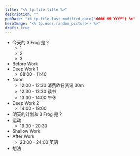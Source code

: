 ```yaml
---
title: "<% tp.file.title %>"
description: ""
pubDate: "<% tp.file.last_modified_date("dddd MM YYYY") %>"
heroImage: "<% tp.user.random_picture() %>"
draft: true
---
```


- 今天的 3 Frog 是？
	- 1
	- 2
	- 3
- Before Work
- Deep Work 1
	- 08:00 - 11:40
- Noon
	- 12:00 - 12:30 消费昨日资讯 30m
	- 12:30 - 13:30 读书
	- 13:30 - 14:00 午休
- Deep Work 2
	- 14:00 - 18:00
- 明天的计划和 3 Frog 是？
- 运动
	- 19:30 - 20:30
- Shallow Work
- After Work
	- 23:00 - 24:00 英语
- 想法
